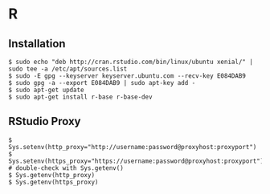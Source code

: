 # R

## Installation

    $ sudo echo "deb http://cran.rstudio.com/bin/linux/ubuntu xenial/" | sudo tee -a /etc/apt/sources.list
    $ sudo -E gpg --keyserver keyserver.ubuntu.com --recv-key E084DAB9
    $ sudo gpg -a --export E084DAB9 | sudo apt-key add -
    $ sudo apt-get update
    $ sudo apt-get install r-base r-base-dev

## RStudio Proxy

    $ Sys.setenv(http_proxy="http://username:password@proxyhost:proxyport")
    $ Sys.setenv(https_proxy="https://username:password@proxyhost:proxyport")
    # double-check with Sys.getenv()
    $ Sys.getenv(http_proxy)
    $ Sys.getenv(https_proxy)
